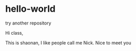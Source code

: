 # hello-world
try another repository

Hi class,

This is shaonan, I like people call me Nick.
Nice to meet you

